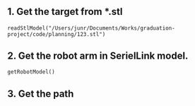 # 

## 1. Get the target from \*.stl
`readStlModel("/Users/junr/Documents/Works/graduation-project/code/planning/123.stl")`

## 2. Get the robot arm in SerielLink model.
`getRobotModel()`

## 3. Get the path
